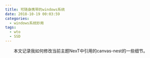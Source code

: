 ```yaml
---
title: 可随身携带的windows系统
date: 2018-10-19 00:03:59
categories:
  - windows系统妙用
tags:
  - wto
  - SSD
---
```

	
　　本文记录我如何修改当前主题NexT中引用的canvas-nest的一些细节。

<!-- more -->

